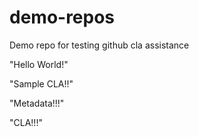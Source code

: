 # demo-repos
Demo repo for testing github cla assistance

"Hello World!"

"Sample CLA!!"

"Metadata!!!"

"CLA!!!"
